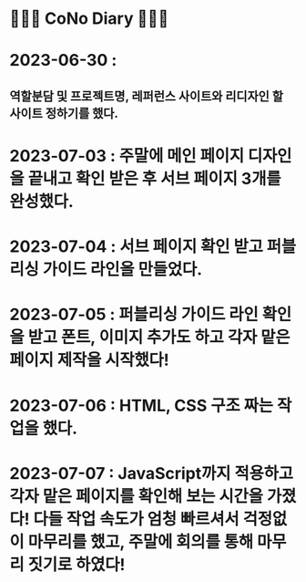 # 👩🏻‍💻 CoNo Diary 👨🏻‍💻
# 2023-06-30 : <h2>역할분담 및 프로젝트명, 레퍼런스 사이트와 리디자인 할 사이트 정하기를 했다.</h2>
# 2023-07-03 : 주말에 메인 페이지 디자인을 끝내고 확인 받은 후 서브 페이지 3개를 완성했다.
# 2023-07-04 : 서브 페이지 확인 받고 퍼블리싱 가이드 라인을 만들었다.
# 2023-07-05 : 퍼블리싱 가이드 라인 확인을 받고 폰트, 이미지 추가도 하고 각자 맡은 페이지 제작을 시작했다!
# 2023-07-06 : HTML, CSS 구조 짜는 작업을 했다.
# 2023-07-07 : JavaScript까지 적용하고 각자 맡은 페이지를 확인해 보는 시간을 가졌다! 다들 작업 속도가 엄청 빠르셔서 걱정없이 마무리를 했고, 주말에 회의를 통해 마무리 짓기로 하였다!
